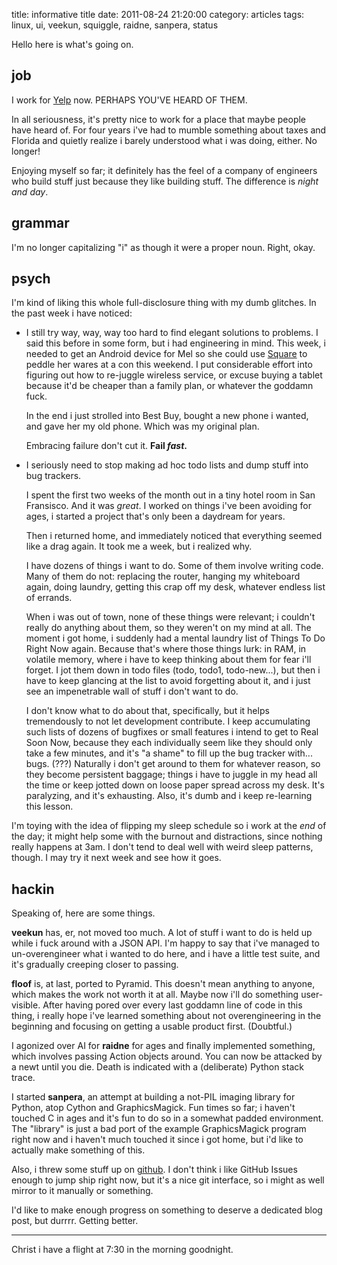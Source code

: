 title: informative title
date: 2011-08-24 21:20:00
category: articles
tags: linux, ui, veekun, squiggle, raidne, sanpera, status

Hello here is what's going on.

<!-- more -->

## job

I work for [Yelp][] now.  PERHAPS YOU'VE HEARD OF THEM.

In all seriousness, it's pretty nice to work for a place that maybe people have heard of.  For four years i've had to mumble something about taxes and Florida and quietly realize i barely understood what i was doing, either.  No longer!

Enjoying myself so far; it definitely has the feel of a company of engineers who build stuff just because they like building stuff.  The difference is _night and day_.

## grammar

I'm no longer capitalizing "i" as though it were a proper noun.  Right, okay.

## psych

I'm kind of liking this whole full-disclosure thing with my dumb glitches.  In the past week i have noticed:

* I still try way, way, way too hard to find elegant solutions to problems.  I said this before in some form, but i had engineering in mind.  This week, i needed to get an Android device for Mel so she could use [Square][] to peddle her wares at a con this weekend.  I put considerable effort into figuring out how to re-juggle wireless service, or excuse buying a tablet because it'd be cheaper than a family plan, or whatever the goddamn fuck.

    In the end i just strolled into Best Buy, bought a new phone i wanted, and gave her my old phone.  Which was my original plan.

    Embracing failure don't cut it.  **Fail _fast_.**

* I seriously need to stop making ad hoc todo lists and dump stuff into bug trackers.

    I spent the first two weeks of the month out in a tiny hotel room in San Fransisco.  And it was _great_.  I worked on things i've been avoiding for ages, i started a project that's only been a daydream for years.

    Then i returned home, and immediately noticed that everything seemed like a drag again.  It took me a week, but i realized why.

    I have dozens of things i want to do.  Some of them involve writing code.  Many of them do not: replacing the router, hanging my whiteboard again, doing laundry, getting this crap off my desk, whatever endless list of errands.

    When i was out of town, none of these things were relevant; i couldn't really do anything about them, so they weren't on my mind at all.  The moment i got home, i suddenly had a mental laundry list of Things To Do Right Now again.  Because that's where those things lurk: in RAM, in volatile memory, where i have to keep thinking about them for fear i'll forget.  I jot them down in todo files (todo, todo1, todo-new...), but then i have to keep glancing at the list to avoid forgetting about it, and i just see an impenetrable wall of stuff i don't want to do.

    I don't know what to do about that, specifically, but it helps tremendously to not let development contribute.  I keep accumulating such lists of dozens of bugfixes or small features i intend to get to Real Soon Now, because they each individually seem like they should only take a few minutes, and it's "a shame" to fill up the bug tracker with...  bugs.  (???)  Naturally i don't get around to them for whatever reason, so they become persistent baggage; things i have to juggle in my head all the time or keep jotted down on loose paper spread across my desk.  It's paralyzing, and it's exhausting.  Also, it's dumb and i keep re-learning this lesson.

I'm toying with the idea of flipping my sleep schedule so i work at the _end_ of the day; it might help some with the burnout and distractions, since nothing really happens at 3am.  I don't tend to deal well with weird sleep patterns, though.  I may try it next week and see how it goes.

## hackin

Speaking of, here are some things.

**veekun** has, er, not moved too much.  A lot of stuff i want to do is held up while i fuck around with a JSON API.  I'm happy to say that i've managed to un-overengineer what i wanted to do here, and i have a little test suite, and it's gradually creeping closer to passing.

**floof** is, at last, ported to Pyramid.  This doesn't mean anything to anyone, which makes the work not worth it at all.  Maybe now i'll do something user-visible.  After having pored over every last goddamn line of code in this thing, i really hope i've learned something about not overengineering in the beginning and focusing on getting a usable product first.  (Doubtful.)

I agonized over AI for **raidne** for ages and finally implemented something, which involves passing Action objects around.  You can now be attacked by a newt until you die.  Death is indicated with a (deliberate) Python stack trace.

I started **sanpera**, an attempt at building a not-PIL imaging library for Python, atop Cython and GraphicsMagick.  Fun times so far; i haven't touched C in ages and it's fun to do so in a somewhat padded environment.  The "library" is just a bad port of the example GraphicsMagick program right now and i haven't much touched it since i got home, but i'd like to actually make something of this.

Also, i threw some stuff up on [github][my github].  I don't think i like GitHub Issues enough to jump ship right now, but it's a nice git interface, so i might as well mirror to it manually or something.

I'd like to make enough progress on something to deserve a dedicated blog post, but durrrr.  Getting better.

---

Christ i have a flight at 7:30 in the morning goodnight.

[my github]: https://github.com/eevee
[Square]: http://squareup.com/
[Yelp]: http://www.yelp.com/
